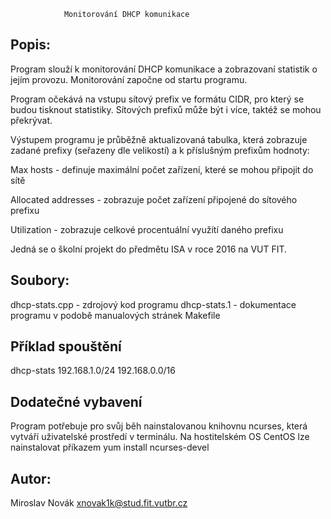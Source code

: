 
                Monitorování DHCP komunikace


Popis:
---------------------

Program slouží k monitorování DHCP komunikace a zobrazovaní statistik o 
jejím provozu. Monitorování započne od startu programu.

Program očekává na vstupu sítový prefix ve formátu CIDR, pro který se 
budou tisknout statistiky. Sítových prefixů může být i více, taktéž se
mohou překrývat. 

Výstupem programu je průběžně aktualizovaná tabulka, která zobrazuje 
zadané prefixy (seřazeny dle velikostí) a k příslušným prefixům hodnoty:

Max hosts - definuje maximální počet zařízení, které se mohou připojit do sítě

Allocated addresses - zobrazuje počet zařízení připojené do sítového prefixu

Utilization - zobrazuje celkové procentuální využítí daného prefixu

Jedná se o školní projekt do předmětu ISA v roce 2016 na VUT FIT.

Soubory:
---------------------

dhcp-stats.cpp - zdrojový kod programu
dhcp-stats.1 - dokumentace programu v podobě manualových stránek
Makefile 


Příklad spouštění
---------------------

dhcp-stats 192.168.1.0/24 192.168.0.0/16

Dodatečné vybavení
---------------------
Program potřebuje pro svůj běh nainstalovanou knihovnu ncurses, která vytváří
uživatelské prostředí v terminálu.
Na hostitelském OS CentOS lze nainstalovat příkazem yum install ncurses-devel

Autor:
---------------------

Miroslav Novák
xnovak1k@stud.fit.vutbr.cz

